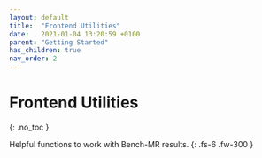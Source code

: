 ```yaml
---
layout: default
title:  "Frontend Utilities"
date:   2021-01-04 13:20:59 +0100
parent: "Getting Started"
has_children: true
nav_order: 2
---
```


# Frontend Utilities
{: .no_toc }

Helpful functions to work with Bench-MR results.
{: .fs-6 .fw-300 }


